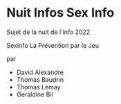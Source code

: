 # Nuit Infos Sex Info
Sujet de la nuit de l'info 2022

SexInfo
La Prévention par le Jeu

par 

* David Alexandre
* Thomas Baudrin
* Thomas Lemay
* Geraldine Bil

